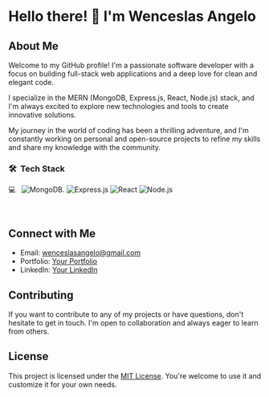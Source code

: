 
# Hello there! 👋 I'm Wenceslas Angelo

## About Me

Welcome to my GitHub profile! I'm a passionate software developer with a focus on building full-stack web applications and a deep love for clean and elegant code. 

I specialize in the MERN (MongoDB, Express.js, React, Node.js) stack, and I'm always excited to explore new technologies and tools to create innovative solutions.

My journey in the world of coding has been a thrilling adventure, and I'm constantly working on personal and open-source projects to refine my skills and share my knowledge with the community.


<h3> 🛠 &nbsp;Tech Stack</h3>

💻 &nbsp;
  ![MongoDB](https://img.shields.io/badge/-Mongodb-333333?style=flat&logo=mongodb).
  ![Express.js](https://img.shields.io/badge/-Express.js-333333?style=flat&logo=express.js)
  ![React](https://img.shields.io/badge/-React-333333?style=flat&logo=react)
  ![Node.js](https://img.shields.io/badge/-Node.js-333333?style=flat&logo=node.js)

<br/>

## Connect with Me

- Email: [wenceslasangelo@gmail.com](mailto:wenceslasangelo@gmail.com)
- Portfolio: [Your Portfolio](https://wenceslas-angelo.netlify.app/)
- LinkedIn: [Your LinkedIn](https://www.linkedin.com/in/angelo-wenceslas)


## Contributing

If you want to contribute to any of my projects or have questions, don't hesitate to get in touch. I'm open to collaboration and always eager to learn from others.

## License

This project is licensed under the [MIT License](LICENSE). You're welcome to use it and customize it for your own needs.



